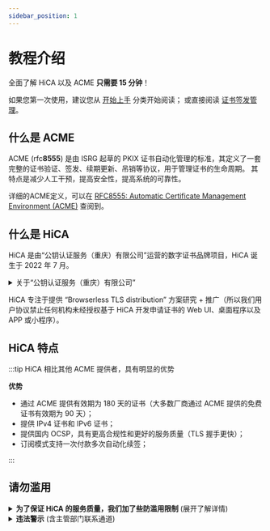 ```yaml
---
sidebar_position: 1
---
```


# 教程介绍

全面了解 HiCA 以及 ACME **只需要 15 分钟**！

如果您第一次使用，建议您从 [开始上手](/docs/category/开始上手) 分类开始阅读； 或直接阅读 [证书签发管理](/docs/category/证书签发管理)。

## 什么是 ACME

ACME (rfc**8555**) 是由 ISRG 起草的 PKIX 证书自动化管理的标准，其定义了一套完整的证书验证、签发、续期更新、吊销等协议，用于管理证书的生命周期。
其特点是减少人工干预，提高安全性，提高系统的可靠性。

详细的ACME定义，可以在 [RFC8555: Automatic Certificate Management Environment (ACME)](https://tools.ietf.org/html/rfc8555) 查阅到。

## 什么是 HiCA

HiCA 是由“公钥认证服务（重庆）有限公司”运营的数字证书品牌项目，HiCA 诞生于 2022 年 7 月。

<details>
<summary>关于“公钥认证服务（重庆）有限公司”</summary>

- 成立于: <b>2022 年 7 月 5 日</b>
- 注册号: <b>91500108MAACDXG09T</b>
- 注册资本: <b>100 万</b>
- 注册地: <b>重庆</b>
- 主营业务:
  1. <b>证书(HTTPS证书、代码签名）零售</b>
  2. <b>证书自动化</b>
  3. <b>ePKI (enterprise PKI)</b>
  4. <b>mPKI (managed PKI)</b>
  5. <b>subCA (CA品牌定制)</b>
  6. <b>TLS 数字证书批发业务 (免费给经销商提供销售站 + ACME 接入服务，零代码接入！)</b>

</details>

HiCA 专注于提供 “Browserless TLS distribution” 方案研究 + 推广（所以我们用户协议禁止任何机构未经授权基于 HiCA 开发申请证书的 Web UI、桌面程序以及 APP 或小程序）。

## HiCA 特点

:::tip HiCA 相比其他 ACME 提供者，具有明显的优势

**优势**

- 通过 ACME 提供有效期为 180 天的证书（大多数厂商通过 ACME 提供的免费证书有效期为 90 天）；
- 提供 IPv4 证书和 IPv6 证书；
- 提供国内 OCSP，具有更高合规性和更好的服务质量（TLS 握手更快）；
- 订阅模式支持一次付款多次自动化续签；

:::

## 请勿滥用

<details>
<summary>
<b>为了保证 HiCA 的服务质量，我们加了些防滥用限制</b> (展开了解详情)
</summary>

:::info **以下是条款限制**，具体请见我们的 [用户协议](/EULA)。

- 只能使用 `acme.sh` 申请数字证书，不得使用 GUI 且暂不支持其它ACME客户端访问 `https://acme.hi.cn` 的任何服务！
- 不利用本服务从事Web入侵防护、CC防护等防护售卖业务！
- 不得将数字证书服务各个部分分开用于任何目的！
- 除重庆公钥明示许可外，不得修改、翻译、改编、出租、转许可、在信息网络上传播或转让重庆公钥提供的软件，也不得逆向工程、反编译或试图以其他方式发现重庆公钥提供的软件的源代码！
- 若重庆公钥的服务涉及第三方软件之许可使用的，您同意遵守相关的许可协议的约束！
- 您利用数字证书服务进行防护的业务须为正常的商业、科研等符合国家法律规定的业务，不得用于从事任何非法业务，包括但不限于:
  - 违反国家规定的政治宣传和/或新闻；
  - 涉及国家秘密和/或安全；
  - 封建迷信和/或淫秽、色情和/或教唆犯罪；
  - 博彩有奖、赌博游戏、“私服”、“外挂”等非法互联网出版活动；
  - 违反国家民族和宗教政策；
  - 妨碍互联网运行安全；
  - 侵害他人合法权益和/或其他有损于社会秩序、社会治安、公共道德的活动；
  - 其他违反法律法规、部门规章或国家政策的内容。
- 不建立或利用有关设备、配置运行与所购服务无关的程序或进程，或者故意编写恶意代码导致大量占用重庆公钥云计算资源中的服务器内存、CPU或者网络带宽资源，给重庆公钥云平台或者重庆公钥的其他用户的网络、服务器（包括但不限于本地及外地和国际的网络、服务器等）、产品/应用等带来严重的负荷，影响重庆公钥与国际互联网或者重庆公钥与特定网络、服务器及重庆公钥内部的通畅联系，或者导致重庆公钥平台产品与服务或者重庆公钥的其他用户网站所在的服务器宕机、死机或者用户基于平台的产品/应用不可访问等！
- 不进行任何破坏或试图破坏网络安全的行为（包括但不限于钓鱼，黑客，网络诈骗，网站或空间中含有或涉嫌散播：病毒、木马、恶意代码，及通过虚拟服务器对其他网站、服务器进行涉嫌攻击行为如扫描、嗅探、ARP欺骗、DDoS等）！
- 不进行任何改变或试图改变重庆公钥提供的系统配置或破坏系统安全的行为！

:::

:::info **以下是证书限制**

- 不支持超过 10 条多域名；
- 不支持超过 1 条通配符，但 1 张证书可以包含 `*.` + `@`；
- 不支持多条 IP 地址；
- 不支持通配符和普通域名、IP 地址混合；
- 不支持 IDN 域名（中文后缀、中文域名的别尝试了）；
- 不支持 `.ru`、`.by`、`.su` 域名（合作厂家 `DigiCert`、`Sectigo`、`Certum` 对俄罗斯、白俄罗斯禁运）；
- IPv6 、`.onion` 有效期90天（CA限制）；

:::

:::note 以下是**软限制**，只会阻止新下单操作**不会屏蔽**

- 单个 IP、设备每 24 小时可以签发成功 5 张 `valid` 且未过期的 SSL 证书；
- 单个主域名累计可以签发 50 张 `valid` 且未过期的 SSL 证书；
- 单个 IP、设备、主域名每周允许 100 个待验证（`processing`）的证书；`proessing` 的请求会在下单后 168 个小时后过期；

:::

:::caution 以下是 QoS 限制，***会屏蔽***

- 单个 IP、设备每 1 秒允许请求不超 20 次；
- 单个 IP、设备每 5 秒允许请求不超 60 次；
- 单个 IP、设备每 60 秒允许请求不超 500 次；

配额超出策略：
  - 超出 `429 Too Frequency` 的错误；
  - 24 小时内触发 10 次视为严重滥用，会被 WAF 网关屏蔽 168 小时（7日）；
:::

</details>

<details>

<summary><b>违法警示</b> (含主管部门联系通道)</summary>

:::danger 违法警示

据《网络安全法》以及各地预防和打击电信诈骗网络犯罪案件的若干意见，当有必要时，公钥基础设施（重庆）服务有限公司有义务配合公安机关、电信主管部门、网络信息管理等有关部门，对滥用我司免费产品、服务的账号；将其邮箱、Whois 快照、IP地址以及域名、证书信息等进行报告上交。

若您违反相关法规，您可以会面临：

- 证书被吊销；
- 主流CA、网站联盟、可信数据库拉黑您的站点；
- 公安机关的传讯、拘留、处罚甚至承担刑事责任！

:::

:::tip 主管部门通道

主管部门若需我司尽责义务以配合调查，请用 `.gov.cn` 邮箱发至 `cybercrime-request@corp.hi.cn`；并提供：
- 身份 +可供核实您身份的方式
- 具体情况说明
- 立案函，需印章（例如立案回执、报告）

我司将在中华人民共和国网络安全法允许的框架内配合贵单位的工作。

:::

</details>